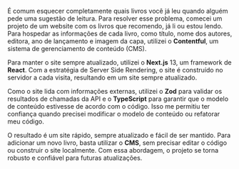 É comum esquecer completamente quais livros você já leu quando alguém pede uma sugestão de leitura. Para resolver esse problema, comecei um projeto de um website com os livros que recomendo, já li ou estou lendo. Para hospedar as informações de cada livro, como título, nome dos autores, editora, ano de lançamento e imagem da capa, utilizei o **Contentful**, um sistema de gerenciamento de conteúdo (CMS).

Para manter o site sempre atualizado, utilizei o **Next.js** 13, um framework de **React**. Com a estratégia de Server Side Rendering, o site é construído no servidor a cada visita, resultando em um site sempre atualizado.

Como o site lida com informações externas, utilizei o **Zod** para validar os resultados de chamadas da API e o **TypeScript** para garantir que o modelo de conteúdo estivesse de acordo com o código. Isso me permitiu ter confiança quando precisei modificar o modelo de conteúdo ou refatorar meu código.

O resultado é um site rápido, sempre atualizado e fácil de ser mantido. Para adicionar um novo livro, basta utilizar o **CMS**, sem precisar editar o código ou construir o site localmente. Com essa abordagem, o projeto se torna robusto e confiável para futuras atualizações.
